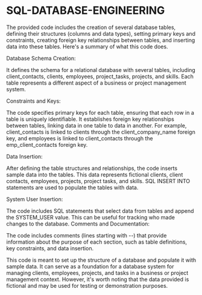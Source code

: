 # SQL-DATABASE-ENGINEERING

The provided code includes the creation of several database tables, defining their structures (columns and data types), setting primary keys and constraints, creating foreign key relationships between tables, and inserting data into these tables. Here's a summary of what this code does.

Database Schema Creation:

It defines the schema for a relational database with several tables, including client_contacts, clients, employees, project_tasks, projects, and skills. Each table represents a different aspect of a business or project management system.

Constraints and Keys:

The code specifies primary keys for each table, ensuring that each row in a table is uniquely identifiable.
It establishes foreign key relationships between tables, linking data in one table to data in another. For example, client_contacts is linked to clients through the client_company_name foreign key, and employees is linked to client_contacts through the emp_client_contacts foreign key.

Data Insertion:

After defining the table structures and relationships, the code inserts sample data into the tables. This data represents fictional clients, client contacts, employees, projects, project tasks, and skills. SQL INSERT INTO statements are used to populate the tables with data.

System User Insertion:

The code includes SQL statements that select data from tables and append the SYSTEM_USER value. This can be useful for tracking who made changes to the database.
Comments and Documentation:

The code includes comments (lines starting with --) that provide information about the purpose of each section, such as table definitions, key constraints, and data insertion.

This code is meant to set up the structure of a database and populate it with sample data. It can serve as a foundation for a database system for managing clients, employees, projects, and tasks in a business or project management context. However, it's worth noting that the data provided is fictional and may be used for testing or demonstration purposes.
